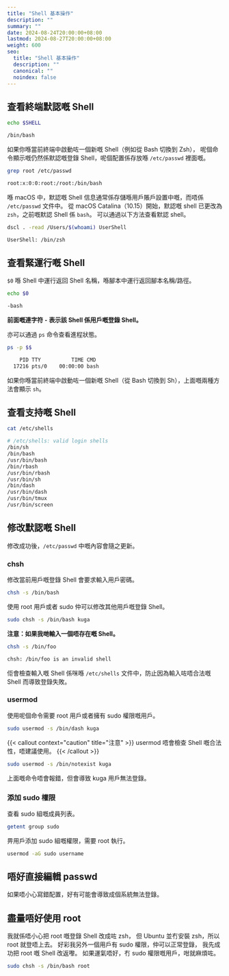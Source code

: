 ```yaml
---
title: "Shell 基本操作"
description: ""
summary: ""
date: 2024-08-24T20:00:00+08:00
lastmod: 2024-08-27T20:00:00+08:00
weight: 600
seo:
  title: "Shell 基本操作"
  description: ""
  canonical: ""
  noindex: false
---
```


## 查看終端默認嘅 Shell

```bash {frame="none"}
echo $SHELL
```

```bash {frame="none"}
/bin/bash
```

如果你喺當前終端中啟動咗一個新嘅 Shell（例如從 Bash 切換到 Zsh），
呢個命令顯示嘅仍然係默認嘅登錄 Shell，呢個配置係存放喺 `/etc/passwd` 裡面嘅。

```bash {frame="none"}
grep root /etc/passwd
```

```bash {frame="none"}
root:x:0:0:root:/root:/bin/bash
```

喺 macOS 中，默認嘅 Shell 信息通常係存儲喺用戶賬戶設置中嘅，而唔係 `/etc/passwd` 文件中。
從 macOS Catalina（10.15）開始，默認嘅 shell 已更改為 `zsh`，之前嘅默認 Shell 係 `bash`。
可以通過以下方法查看默認 shell。

```bash {frame="none"}
dscl . -read /Users/$(whoami) UserShell
```

```bash {frame="none"}
UserShell: /bin/zsh
```

## 查看緊運行嘅 Shell

`$0` 喺 Shell 中運行返回 Shell 名稱，喺腳本中運行返回腳本名稱/路徑。

```bash {frame="none"}
echo $0
```

```bash {frame="none"}
-bash
```

**前面嘅連字符 `-` 表示該 Shell 係用戶嘅登錄 Shell。**

亦可以通過 `ps` 命令查看進程狀態。

```bash {frame="none"}
ps -p $$
```

```bash {frame="none"}
    PID TTY          TIME CMD
  17216 pts/0    00:00:00 bash
```

如果你喺當前終端中啟動咗一個新嘅 Shell（從 Bash 切換到 Sh），上面嘅兩種方法會顯示 `sh`。

## 查看支持嘅 Shell

```bash {frame="none"}
cat /etc/shells
```

```bash {frame="none"}
# /etc/shells: valid login shells
/bin/sh
/bin/bash
/usr/bin/bash
/bin/rbash
/usr/bin/rbash
/usr/bin/sh
/bin/dash
/usr/bin/dash
/usr/bin/tmux
/usr/bin/screen
```

## 修改默認嘅 Shell

修改成功後，`/etc/passwd` 中嘅內容會隨之更新。

### chsh

修改當前用戶嘅登錄 Shell 會要求輸入用戶密碼。

```bash {frame="none"}
chsh -s /bin/bash
```

使用 root 用戶或者 sudo 仲可以修改其他用戶嘅登錄 Shell。

```bash {frame="none"}
sudo chsh -s /bin/bash kuga
```

**注意：如果我哋輸入一個唔存在嘅 Shell。**

```bash {frame="none"}
chsh -s /bin/foo
```

```bash {frame="none"}
chsh: /bin/foo is an invalid shell
```

佢會檢查輸入嘅 Shell 係咪喺 `/etc/shells` 文件中，防止因為輸入咗唔合法嘅 Shell 而導致登錄失敗。

### usermod

使用呢個命令需要 root 用戶或者擁有 sudo 權限嘅用戶。

```bash {frame="none"}
sudo usermod -s /bin/dash kuga
```

{{< callout context="caution" title="注意" >}}
usermod 唔會檢查 Shell 嘅合法性，唔建議使用。
{{< /callout >}}

```bash {frame="none"}
sudo usermod -s /bin/notexist kuga
```

上面嘅命令唔會報錯，但會導致 kuga 用戶無法登錄。

### 添加 sudo 權限

查看 sudo 組嘅成員列表。

```bash {frame="none"}
getent group sudo
```

畀用戶添加 sudo 組嘅權限，需要 root 執行。

```bash {frame="none"}
usermod -aG sudo username
```

## 唔好直接編輯 passwd

如果唔小心寫錯配置，好有可能會導致成個系統無法登錄。

## 盡量唔好使用 root

我就係唔小心把 root 嘅登錄 Shell 改成咗 zsh，
但 Ubuntu 並冇安裝 zsh，所以 root 就登唔上去。
好彩我另外一個用戶有 sudo 權限，仲可以正常登錄，
我先成功把 root 嘅 Shell 改返嚟。
如果運氣唔好，冇 sudo 權限嘅用戶，咁就麻煩咗。

```bash {frame="none"}
sudo chsh -s /bin/bash root
```
